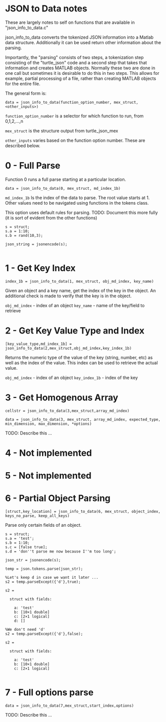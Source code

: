 # JSON to Data notes #

These are largely notes to self on functions that are available in "json\_info\_to_data.c"

json\_info\_to\_data converts the tokenized JSON information into a Matlab data structure. Additionally it can be used return other information about the parsing.

Importantly, the "parsing" consists of two steps, a tokenization step consisting of the "turtle_json" code and a second step that takes that information and creates MATLAB objects. Normally these two are done in one call but sometimes it is desirable to do this in two steps. This allows for example, partial processing of a file, rather than creating MATLAB objects for the entire file.

The general form is:

```
data = json_info_to_data(function_option_number, mex_struct, <other_inputs>)
```

`function_option_number` is a selector for which function to run, from 0,1,2,...,n

`mex_struct` is the structure output from turtle_json_mex

`other_inputs` varies based on the function option number. These are described below.

# 0 - Full Parse #

Function 0 runs a full parse starting at a particular location.

```data = json_info_to_data(0, mex_struct, md_index_1b)```

```md_index_1b``` Is the index of the data to parse. The root value starts at 1. Other values need to be navigated using functions in the tokens class.

This option uses default rules for parsing. TODO: Document this more fully (it is sort of evident from the other functions)

```
s = struct;
s.a = 1:10;
s.b = rand(10,3);

json_string = jsonencode(s);


```



# 1 - Get Key Index #

```index_1b = json_info_to_data(1, mex_struct, obj_md_index, key_name)```

Given an object and a key name, get the index of the key in the object. An additional check is made to verify that the key is in the object.

```obj_md_index``` - index of an object 
```key_name``` - name of the key/field to retrieve

# 2 - Get Key Value Type and Index #

```[key_value_type,md_index_1b] = json_info_to_data(2,mex_struct,obj_md_index,key_index_1b)```

Returns the numeric type of the value of the key (string, number, etc) as well as the index of the value. This index can be used to retrieve the actual value.

```obj_md_index``` - index of an object 
```key_index_1b``` - index of the key

# 3 - Get Homogenous Array #

```cellstr = json_info_to_data(3,mex_struct,array_md_index)```

```data = json_info_to_data(3, mex_struct, array_md_index, expected_type, min_dimension, max_dimension, *options)```

TODO: Describe this ...

# 4 - Not implemented #

# 5 - Not implemented #

# 6 - Partial Object Parsing #

```[struct,key_location] = json_info_to_data(6, mex_struct, object_index, keys_no_parse, keep_all_keys)```

Parse only certain fields of an object.

```
s = struct;
s.a = 'test';
s.b = 1:10;
s.c = [false true];
s.d = 'don''t parse me now because I''m too long';

json_str = jsonencode(s);

temp = json.tokens.parse(json_str);

%Let's keep d in case we want it later ...
s2 = temp.parseExcept({'d'},true);

s2 = 

  struct with fields:

    a: 'test'
    b: [10×1 double]
    c: [2×1 logical]
    d: []
    
%We don't need 'd'
s2 = temp.parseExcept({'d'},false);

s2 = 

  struct with fields:

    a: 'test'
    b: [10×1 double]
    c: [2×1 logical]


```

# 7 - Full options parse #

```data = json_info_to_data(7,mex_struct,start_index,options)```

TODO: Describe this ...



